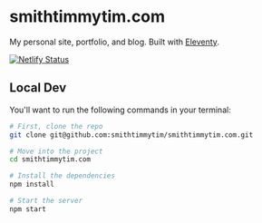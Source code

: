 # smithtimmytim.com

My personal site, portfolio, and blog. Built with [Eleventy](https://www.11ty.dev/).

[![Netlify Status](https://api.netlify.com/api/v1/badges/bdb7785c-dabd-4fa3-af1f-bf54ecad5dae/deploy-status)](https://app.netlify.com/sites/smithtimmytim/deploys)

## Local Dev

You'll want to run the following commands in your terminal:

```zsh
# First, clone the repo
git clone git@github.com:smithtimmytim/smithtimmytim.com.git

# Move into the project
cd smithtimmytim.com

# Install the dependencies
npm install

# Start the server
npm start
```
